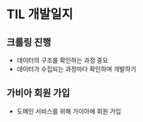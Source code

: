 # TIL 개발일지

## 크롤링 진행
- 데이터의 구조를 확인하는 과정 중요
- 데이터가 수집되는 과정마다 확인하며 개발하기

## 가비아 회원 가입
- 도메인 서비스를 위해 가이아에 회원 가입 
